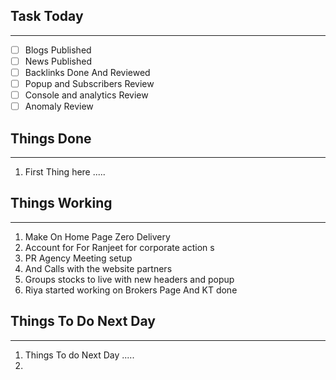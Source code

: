 
## Task Today
---
- [ ] Blogs Published
- [ ] News Published
- [ ] Backlinks Done And Reviewed
- [ ] Popup and Subscribers Review
- [ ] Console and analytics Review 
- [ ] Anomaly Review

## Things Done 
---
1.  First Thing here .....

## Things Working
---
1. Make On Home Page Zero Delivery
2. Account for For Ranjeet for corporate action s
3. PR Agency Meeting setup
4. And Calls with the website partners 
5. Groups stocks to live with new headers and popup 
6. Riya started working on Brokers Page And KT done

## Things To Do Next Day 
---
1.  Things To do Next Day .....
2. 




